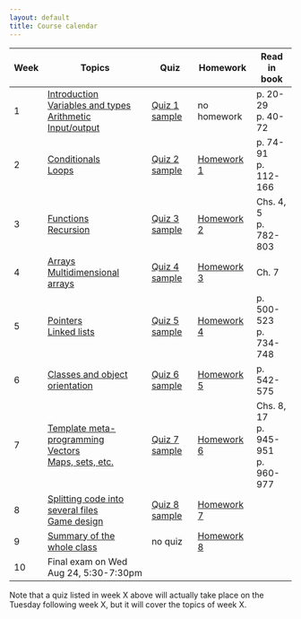 ```yaml
---
layout: default
title: Course calendar
---
```


Week | Topics | Quiz | Homework | Read in book
-----|--------|------|----------|-------------
1 | [Introduction](/lecture/introduction.html)<br/>[Variables and types](/lecture/variables-and-types.html)<br/>[Arithmetic](/lecture/arithmetic.html)<br/>[Input/output](/lecture/input-output.html) | [Quiz 1 sample](/quiz/quiz-1-sample.html) | no homework | p. 20-29<br/>p. 40-72
2 | [Conditionals](/lecture/conditionals.html)<br/>[Loops](/lecture/loops.html) | [Quiz 2 sample](/quiz/quiz-2-sample.html) | [Homework 1](/homework/homework-1.html) | p. 74-91<br/>p. 112-166
3 | [Functions](/lecture/functions.html)<br/>[Recursion](/lecture/recursion.html) | [Quiz 3 sample](/quiz/quiz-3-sample.html) | [Homework 2](/homework/homework-2.html) | Chs. 4, 5<br/>p. 782-803
4 | [Arrays](/lecture/arrays.html)<br/>[Multidimensional arrays](/lecture/multidimensional-arrays.html) | [Quiz 4 sample](/quiz/quiz-4-sample.html) | [Homework 3](/homework/homework-3.html) | Ch. 7
5 | [Pointers](/lecture/pointers.html)<br/>[Linked lists](/lecture/linked-lists.html) | [Quiz 5 sample](/quiz/quiz-5-sample.html) | [Homework 4](/homework/homework-4.html) | p. 500-523<br/>p. 734-748
6 | [Classes and object orientation](/lecture/classes-and-object-orientation.html) | [Quiz 6 sample](/quiz/quiz-6-sample.html) | [Homework 5](/homework/homework-5.html) | p. 542-575
7 | [Template meta-programming](/lecture/template-metaprogramming.html)<br/>[Vectors](/lecture/vectors.html)<br/>[Maps, sets, etc.](/lecture/maps-sets-etc.html) | [Quiz 7 sample](/quiz/quiz-7-sample.html) | [Homework 6](/homework/homework-6.html) | Chs. 8, 17<br/>p. 945-951<br/>p. 960-977
8 | [Splitting code into several files](/lecture/splitting-code.html)<br/>[Game design](/lecture/game-design.html) | [Quiz 8 sample](/quiz/quiz-8-sample.html) | [Homework 7](/homework/homework-7.html) | 
9 | [Summary of the whole class](/lecture/summary.html) | no quiz | [Homework 8](/homework/homework-8.html) | 
10 | Final exam on Wed Aug 24, 5:30-7:30pm | | |

Note that a quiz listed in week X above will actually take place on the Tuesday
following week X, but it will cover the topics of week X. 

